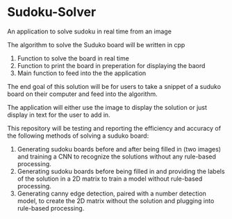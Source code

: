 # Sudoku-Solver
An application to solve sudoku in real time from an image

The algorithm to solve the Suduko board will be written in cpp
1. Function to solve the board in real time
2. Function to print the board in preperation for displaying the baord
3. Main function to feed into the the application

The end goal of this solution will be for users to take a snippet of a suduko board on their computer and feed into the algorithm.

The application will either use the image to display the solution or just display in text for the user to add in.

This repository will be testing and reporting the efficiency and accuracy of the following methods of solving a suduko board:
1. Generating sudoku boards before and after being filled in (two images) and training a CNN to recognize the solutions without any rule-based processing.
2. Generating sudoku boards before being filled in and providing the labels of the solution in a 2D matrix to train a model without rule-based processing. 
3. Generating canny edge detection, paired with a number detection model, to create the 2D matrix without the solution and plugging into rule-based processing.

